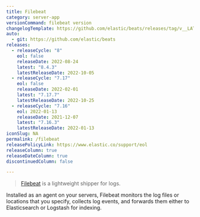 ```yaml
---
title: Filebeat
category: server-app
versionCommand: filebeat version
changelogTemplate: https://github.com/elastic/beats/releases/tag/v__LATEST__
auto:
  - git: https://github.com/elastic/beats
releases:
  - releaseCycle: "8"
    eol: false
    releaseDate: 2022-08-24
    latest: "8.4.3"
    latestReleaseDate: 2022-10-05
  - releaseCycle: "7.17"
    eol: false
    releaseDate: 2022-02-01
    latest: "7.17.7"
    latestReleaseDate: 2022-10-25
  - releaseCycle: "7.16"
    eol: 2022-01-13
    releaseDate: 2021-12-07
    latest: "7.16.3"
    latestReleaseDate: 2022-01-13
iconSlug: NA
permalink: /filebeat
releasePolicyLink: https://www.elastic.co/support/eol
releaseColumn: true
releaseDateColumn: true
discontinuedColumn: false

---
```


> [Filebeat](https://www.elastic.co/beats/filebeat) is a lightweight shipper for logs.

Installed as an agent on your servers, Filebeat monitors the log files or locations that you specify,
collects log events, and forwards them either to Elasticsearch or Logstash for indexing.

